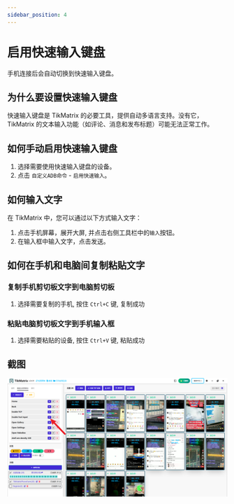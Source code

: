 ```yaml
---
sidebar_position: 4
---
```


# 启用快速输入键盘

手机连接后会自动切换到快速输入键盘。

## 为什么要设置快速输入键盘

快速输入键盘是 TikMatrix 的必要工具，提供自动多语言支持。没有它，TikMatrix 的文本输入功能（如评论、消息和发布标题）可能无法正常工作。

## 如何手动启用快速输入键盘

1. 选择需要使用快速输入键盘的设备。
2. 点击 `自定义ADB命令` - `启用快速输入`。

## 如何输入文字

在 TikMatrix 中，您可以通过以下方式输入文字：

1. 点击手机屏幕，展开大屏, 并点击右侧工具栏中的`输入`按钮。
2. 在输入框中输入文字，点击发送。

## 如何在手机和电脑间复制粘贴文字

### 复制手机剪切板文字到电脑剪切板

1. 选择需要复制的手机, 按住 `Ctrl+C` 键, 复制成功

### 粘贴电脑剪切板文字到手机输入框

1. 选择需要粘贴的设备, 按住 `Ctrl+V` 键, 粘贴成功

## 截图

![enable-fast-input.png](../img/enable-fast-input.png)
